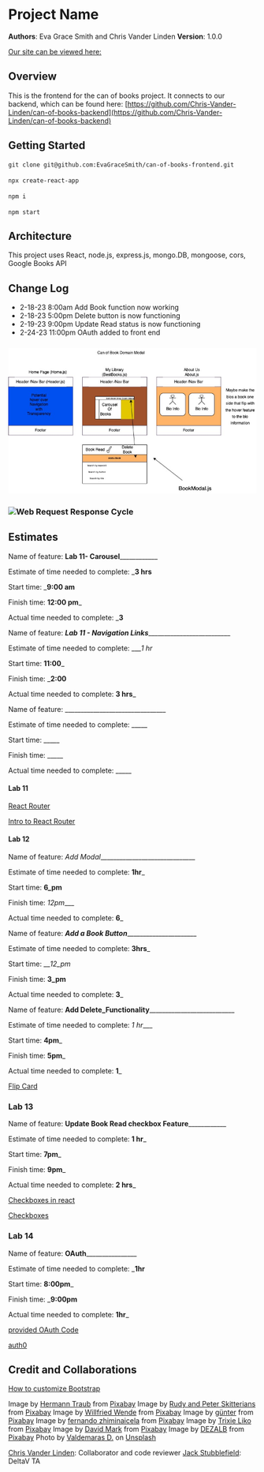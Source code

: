 # Project Name

**Authors**: Eva Grace Smith and Chris Vander Linden
**Version**: 1.0.0 
<!-- (increment the patch/fix version number if you make more commits past your first submission) -->

[Our site can be viewed here:](https://thebookcollection.netlify.app/)

## Overview
This is the frontend for the can of books project.  It connects to our backend, which can be found here: [https://github.com/Chris-Vander-Linden/can-of-books-backend](https://github.com/Chris-Vander-Linden/can-of-books-backend)

## Getting Started
    git clone git@github.com:EvaGraceSmith/can-of-books-frontend.git

    npx create-react-app

    npm i

    npm start

## Architecture
This project uses React, node.js, express.js, mongo.DB, mongoose, cors, Google Books API

## Change Log
<!-- Use this area to document the iterative changes made to your application as each feature is successfully implemented. Use time stamps. Here's an example:

01-01-2001 4:59pm - Application now has a fully-functional express server, with a GET route for the location resource. -->
* 2-18-23 8:00am Add Book function now working
* 2-18-23 5:00pm Delete button is now functioning
* 2-19-23 9:00pm Update Read status is now functioning
* 2-24-23 11:00pm OAuth added to front end

### ![DomainModel](./canofBooksDomainModel.jpg)
### ![Web Request Response Cycle](./canOfBookWRRC.png)


## Estimates
Name of feature: __________Lab 11- Carousel______________________

Estimate of time needed to complete: ___3 hrs__

Start time: ___9:00 am__

Finish time: __12:00 pm___

Actual time needed to complete: ___3__

Name of feature: ___Lab 11 - Navigation Links_____________________________

Estimate of time needed to complete: ____1 hr_

Start time: __11:00___

Finish time: ___2:00__

Actual time needed to complete: __3 hrs___

Name of feature: ________________________________

Estimate of time needed to complete: _____

Start time: _____

Finish time: _____

Actual time needed to complete: _____


#### Lab 11

[React Router](https://www.w3schools.com/react/react_router.asp)

[Intro to React Router](https://medium.com/@ipenywis/intro-to-react-router-for-beginners-multiple-page-apps-461f4729bd3f#:~:text=For%20a%20website%20or%20a%20simple%20multi-page%20app%2C,redirect%20from%20route%20to%20another%20and%20404%20pages.)


#### Lab 12

Name of feature: _Add Modal_______________________________

Estimate of time needed to complete: __1hr___

Start time: __6_pm__

Finish time: _12pm____

Actual time needed to complete: __6___

Name of feature: _____Add a Book Button___________________________

Estimate of time needed to complete: __3hrs___

Start time: ___12_pm_

Finish time: __3_pm__

Actual time needed to complete: __3___

Name of feature: __Add Delete_Functionality_____________________________

Estimate of time needed to complete: _1 hr____

Start time: __4pm___

Finish time: __5pm___

Actual time needed to complete: __1___

[Flip Card](https://www.w3schools.com/howto/howto_css_flip_card.asp)

### Lab 13

Name of feature: __________Update Book Read checkbox Feature______________________

Estimate of time needed to complete: __1 hr___

Start time: __7pm___

Finish time: __9pm___

Actual time needed to complete: __2 hrs___

[Checkboxes in react](https://stackoverflow.com/questions/53498299/how-to-send-checkbox-data-in-reactjs)

[Checkboxes](https://www.w3schools.com/jsref/prop_checkbox_checked.asp)

### Lab 14

Name of feature: ________OAuth________________________

Estimate of time needed to complete: ___1hr__

Start time: __8:00pm___

Finish time: ___9:00pm__

Actual time needed to complete: __1hr___

[provided OAuth Code](https://github.com/DeltaVCode/cedarrapids-code-301n1/tree/main/class-15/lab/starter-code/client/Auth)

[auth0](https://auth0.com/docs/libraries/auth0-react)


## Credit and Collaborations

[How to customize Bootstrap](https://react-bootstrap.github.io/getting-started/theming/#new-variants-and-sizes)

Image by <a href="https://pixabay.com/users/hermann-130146/?utm_source=link-attribution&amp;utm_medium=referral&amp;utm_campaign=image&amp;utm_content=5937823">Hermann Traub</a> from <a href="https://pixabay.com//?utm_source=link-attribution&amp;utm_medium=referral&amp;utm_campaign=image&amp;utm_content=5937823">Pixabay</a>
Image by <a href="https://pixabay.com/users/skitterphoto-324082/?utm_source=link-attribution&amp;utm_medium=referral&amp;utm_campaign=image&amp;utm_content=2344423">Rudy and Peter Skitterians</a> from <a href="https://pixabay.com//?utm_source=link-attribution&amp;utm_medium=referral&amp;utm_campaign=image&amp;utm_content=2344423">Pixabay</a>
Image by <a href="https://pixabay.com/users/fotoblend-87167/?utm_source=link-attribution&amp;utm_medium=referral&amp;utm_campaign=image&amp;utm_content=4032668">Willfried Wende</a> from <a href="https://pixabay.com//?utm_source=link-attribution&amp;utm_medium=referral&amp;utm_campaign=image&amp;utm_content=4032668">Pixabay</a>
Image by <a href="https://pixabay.com/users/moritz320-1260270/?utm_source=link-attribution&amp;utm_medium=referral&amp;utm_campaign=image&amp;utm_content=3330647">günter</a> from <a href="https://pixabay.com//?utm_source=link-attribution&amp;utm_medium=referral&amp;utm_campaign=image&amp;utm_content=3330647">Pixabay</a>
Image by <a href="https://pixabay.com/users/fernandozhiminaicela-6246704/?utm_source=link-attribution&amp;utm_medium=referral&amp;utm_campaign=image&amp;utm_content=3197260">fernando zhiminaicela</a> from <a href="https://pixabay.com//?utm_source=link-attribution&amp;utm_medium=referral&amp;utm_campaign=image&amp;utm_content=3197260">Pixabay</a>
Image by <a href="https://pixabay.com/users/trixieliko-5446132/?utm_source=link-attribution&amp;utm_medium=referral&amp;utm_campaign=image&amp;utm_content=2695011">Trixie Liko</a> from <a href="https://pixabay.com//?utm_source=link-attribution&amp;utm_medium=referral&amp;utm_campaign=image&amp;utm_content=2695011">Pixabay</a>
Image by <a href="https://pixabay.com/users/12019-12019/?utm_source=link-attribution&amp;utm_medium=referral&amp;utm_campaign=image&amp;utm_content=1624410">David Mark</a> from <a href="https://pixabay.com//?utm_source=link-attribution&amp;utm_medium=referral&amp;utm_campaign=image&amp;utm_content=1624410">Pixabay</a>
Image by <a href="https://pixabay.com/users/dezalb-1045091/?utm_source=link-attribution&amp;utm_medium=referral&amp;utm_campaign=image&amp;utm_content=1578634">DEZALB</a> from <a href="https://pixabay.com//?utm_source=link-attribution&amp;utm_medium=referral&amp;utm_campaign=image&amp;utm_content=1578634">Pixabay</a>
Photo by <a href="https://unsplash.com/@deko_photo4?utm_source=unsplash&utm_medium=referral&utm_content=creditCopyText">Valdemaras D.</a> on <a href="https://unsplash.com/s/photos/library?utm_source=unsplash&utm_medium=referral&utm_content=creditCopyText">Unsplash</a>
  

[Chris Vander Linden](https://github.com/Chris-Vander-Linden): Collaborator and code reviewer
[Jack Stubblefield](https://github.com/Jacks-01): DeltaV TA
